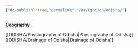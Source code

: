 ```yaml
---
{"dg-publish":true,"permalink":"/navigation/odisha/"}
---
```



**Geography**

[[ODISHA/Physiography of Odisha\|Physiography of Odisha]]
[[ODISHA/Drainage of Odisha\|Drainage of Odisha]]


